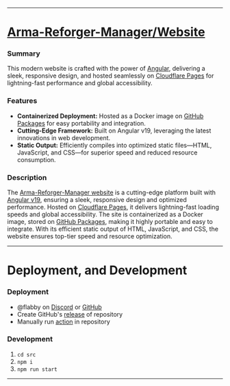 
---

# [Arma-Reforger-Manager/Website](https://github.com/Arma-Reforger-Manager/website)  

### **Summary**  
This modern website is crafted with the power of [Angular](https://angular.dev), delivering a sleek, responsive design, and hosted seamlessly on [Cloudflare Pages](https://cloudflare.com) for lightning-fast performance and global accessibility.  

### **Features**  
- **Containerized Deployment:** Hosted as a Docker image on [GitHub Packages](https://github.com/Arma-Reforger-Manager/website/pkgs/container/website) for easy portability and integration.  
- **Cutting-Edge Framework:** Built on Angular v19, leveraging the latest innovations in web development.  
- **Static Output:** Efficiently compiles into optimized static files—HTML, JavaScript, and CSS—for superior speed and reduced resource consumption.  

### **Description**
The [Arma-Reforger-Manager website](https://github.com/Arma-Reforger-Manager/website) is a cutting-edge platform built with [Angular v19](https://angular.dev), ensuring a sleek, responsive design and optimized performance. Hosted on [Cloudflare Pages](https://cloudflare.com), it delivers lightning-fast loading speeds and global accessibility. The site is containerized as a Docker image, stored on [GitHub Packages](https://github.com/Arma-Reforger-Manager/website/pkgs/container/website), making it highly portable and easy to integrate. With its efficient static output of HTML, JavaScript, and CSS, the website ensures top-tier speed and resource optimization.

---  

# Deployment, and Development

### **Deployment**
- @flabby on [Discord](https://www.flabby.dev/discord) or [GitHub](https://github.com/plusflabby)
- Create GitHub's [release](https://github.com/Arma-Reforger-Manager/website/releases/new) of repository
- Manually run [action](https://github.com/Arma-Reforger-Manager/website/actions/workflows/release-image.yml) in repository

### **Development**
1. `cd src`
2. `npm i`
3. `npm run start`

---  
